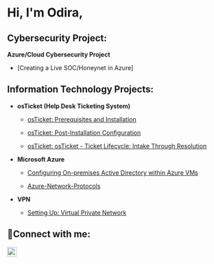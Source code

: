 <h1>Hi, I'm Odira,
  
<h2>Cybersecurity Project:</h2>
  
  <b>Azure/Cloud Cybersecurity Project</b>
    
  - [Creating a Live SOC/Honeynet in Azure]
  
  
  

<h2> Information Technology Projects:</h2>



- <b>osTicket (Help Desk Ticketing System)</b>
  
   - [osTicket: Prerequisites and Installation](https://github.com/odiraonodugo/osticket-prereqs)
 
   - [osTicket: Post-Installation Configuration](https://github.com/odiraonodugo/post-install-config)
 
   - [osTicket: osTicket - Ticket Lifecycle: Intake Through Resolution](https://github.com/odiraonodugo/ticket-lifecycle)



- <b>Microsoft Azure</b>
  
   - [Configuring On-premises Active Directory within Azure VMs](https://github.com/odiraonodugo/configure-ad)
  
   - [Azure-Network-Protocols](https://github.com/odiraonodugo/azure-network-protocols)



- <b>VPN</b>  
  
   - [Setting Up: Virtual Private Network](https://github.com/odiraonodugo/Virtual-Private-Network)
  

<h2>🤳Connect with me:</h2>


[<img align="left" alt="odiraonodugo | LinkedIn" width="22px" src="https://cdn.jsdelivr.net/npm/simple-icons@v3/icons/linkedin.svg" />][linkedin]


[linkedin]: https://www.linkedin.com/in/odira-onodugo-95284597

